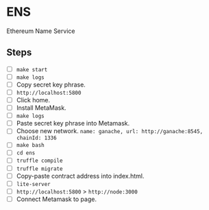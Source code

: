 # ENS

Ethereum Name Service

## Steps

- [ ] `make start`
- [ ] `make logs`
- [ ] Copy secret key phrase.
- [ ] `http://localhost:5800`
- [ ] Click home.
- [ ] Install MetaMask.
- [ ] `make logs`
- [ ] Paste secret key phrase into Metamask.
- [ ] Choose new network. `name: ganache, url: http://ganache:8545, chainId: 1336`
- [ ] `make bash`
- [ ] `cd ens`
- [ ] `truffle compile`
- [ ] `truffle migrate`
- [ ] Copy-paste contract address into index.html.
- [ ] `lite-server`
- [ ] `http://localhost:5800` > `http://node:3000`
- [ ] Connect Metamask to page.
